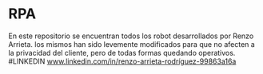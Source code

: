 # RPA
En este repositorio se encuentran todos los robot desarrollados por Renzo Arrieta. los mismos han sido levemente modificados para que no afecten a la privacidad del cliente, pero de todas formas quedando operativos.
#LINKEDIN
www.linkedin.com/in/renzo-arrieta-rodríguez-99863a16a
